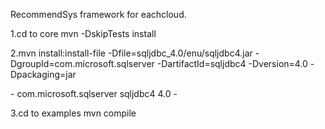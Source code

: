 RecommendSys framework for eachcloud.

1.cd to core
mvn -DskipTests install

2.mvn install:install-file -Dfile=sqljdbc_4.0/enu/sqljdbc4.jar -DgroupId=com.microsoft.sqlserver -DartifactId=sqljdbc4 -Dversion=4.0 -Dpackaging=jar

-<dependency>
  <groupId>com.microsoft.sqlserver</groupId>
  <artifactId>sqljdbc4</artifactId>
  <version>4.0</version>
-</dependency>

3.cd to examples
mvn compile
